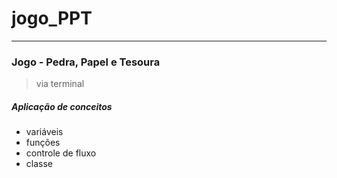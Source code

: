 # jogo_PPT
___

### Jogo - Pedra, Papel e Tesoura

> via terminal

##### Aplicação de conceitos
* variáveis
* funções
* controle de fluxo
* classe
